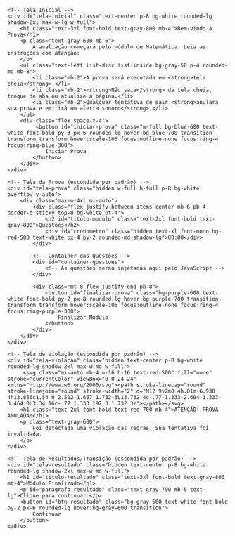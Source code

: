 <!DOCTYPE html>
<html lang="pt-BR">
<head>
    <meta charset="UTF-8">
    <meta name="viewport" content="width=device-width, initial-scale=1.0">
    <title>Plataforma de Prova</title>
    <!-- Tailwind CSS para um design rápido e moderno -->
    <script src="https://cdn.tailwindcss.com"></script>
    <style>
        /* Estilos personalizados para o corpo quando em modo de prova */
        body.prova-ativa {
            -webkit-user-select: none; /* Safari */
            -ms-user-select: none; /* IE 10+ */
            user-select: none; /* Padrão */
        }
    </style>
</head>
<body class="bg-gray-100 flex items-center justify-center h-screen font-sans">

    <!-- Tela Inicial -->
    <div id="tela-inicial" class="text-center p-8 bg-white rounded-lg shadow-2xl max-w-lg w-full">
        <h1 class="text-3xl font-bold text-gray-800 mb-4">Bem-vindo à Prova</h1>
        <p class="text-gray-600 mb-6">
            A avaliação começará pelo módulo de Matemática. Leia as instruções com atenção:
        </p>
        <ul class="text-left list-disc list-inside bg-gray-50 p-4 rounded-md mb-8">
            <li class="mb-2">A prova será executada em <strong>tela cheia</strong>.</li>
            <li class="mb-2"><strong>Não saia</strong> da tela cheia, troque de aba ou atualize a página.</li>
            <li class="mb-2">Qualquer tentativa de sair <strong>anulará sua prova e emitirá um alerta sonoro</strong>.</li>
        </ul>
        <div class="flex space-x-4">
             <button id="iniciar-prova" class="w-full bg-blue-600 text-white font-bold py-3 px-6 rounded-lg hover:bg-blue-700 transition-transform transform hover:scale-105 focus:outline-none focus:ring-4 focus:ring-blue-300">
                Iniciar Prova
            </button>
        </div>
    </div>

    <!-- Tela da Prova (escondida por padrão) -->
    <div id="tela-prova" class="hidden w-full h-full p-8 bg-white overflow-y-auto">
        <div class="max-w-4xl mx-auto">
            <div class="flex justify-between items-center mb-6 pb-4 border-b sticky top-0 bg-white pt-4">
                <h2 id="titulo-modulo" class="text-2xl font-bold text-gray-800">Questões</h2>
                <div id="cronometro" class="hidden text-xl font-mono bg-red-500 text-white px-4 py-2 rounded-md shadow-lg">00:00</div>
            </div>

            <!-- Container das Questões -->
            <div id="container-questoes">
                <!-- As questões serão injetadas aqui pelo JavaScript -->
            </div>
            
            <div class="mt-8 flex justify-end pb-8">
                <button id="finalizar-prova" class="bg-purple-600 text-white font-bold py-2 px-8 rounded-lg hover:bg-purple-700 transition-transform transform hover:scale-105 focus:outline-none focus:ring-4 focus:ring-purple-300">
                    Finalizar Módulo
                </button>
            </div>
        </div>
    </div>
    
    <!-- Tela de Violação (escondida por padrão) -->
    <div id="tela-violacao" class="hidden text-center p-8 bg-white rounded-lg shadow-2xl max-w-md w-full">
         <svg class="mx-auto mb-4 w-16 h-16 text-red-500" fill="none" stroke="currentColor" viewBox="0 0 24 24" xmlns="http://www.w3.org/2000/svg"><path stroke-linecap="round" stroke-linejoin="round" stroke-width="2" d="M12 9v2m0 4h.01m-6.938 4h13.856c1.54 0 2.502-1.667 1.732-3L13.732 4c-.77-1.333-2.694-1.333-3.464 0L3.34 16c-.77 1.333.192 3 1.732 3z"></path></svg>
        <h1 class="text-2xl font-bold text-red-700 mb-4">ATENÇÃO! PROVA ANULADA!</h1>
        <p class="text-gray-600">
            Foi detectada uma violação das regras. Sua tentativa foi invalidada.
        </p>
    </div>

    <!-- Tela de Resultados/Transição (escondida por padrão) -->
    <div id="tela-resultado" class="hidden text-center p-8 bg-white rounded-lg shadow-2xl max-w-md w-full">
        <h1 id="titulo-resultado" class="text-3xl font-bold text-gray-800 mb-4">Módulo Finalizado</h1>
        <p id="paragrafo-resultado" class="text-gray-700 mb-6 text-lg">Clique para continuar.</p>
        <button id="btn-resultado" class="bg-gray-500 text-white font-bold py-2 px-6 rounded-lg hover:bg-gray-600 transition">
            Continuar
        </button>
    </div>


<script>
    // --- ELEMENTOS DO DOM ---
    const telaInicial = document.getElementById('tela-inicial');
    const telaProva = document.getElementById('tela-prova');
    const telaViolacao = document.getElementById('tela-violacao');
    const telaResultado = document.getElementById('tela-resultado');
    const btnIniciarProva = document.getElementById('iniciar-prova');
    const btnFinalizar = document.getElementById('finalizar-prova');
    const containerQuestoes = document.getElementById('container-questoes');
    const tituloModuloDisplay = document.getElementById('titulo-modulo');

    // --- BANCO DE QUESTÕES ---
    const questoesMatematica = [
        {
            pergunta: "Observe o gráfico a seguir, que apresenta os dez primeiros Clubes brasileiros no Ranking Mundial de Clubes. De acordo com os dados, é correto afirmar que:",
            imagem: "https://i.ibb.co/TMrbWV7n/imagem1.jpg",
            opcoes: ["São Paulo ocupa a quinta posição no Ranking Mundial de Clubes.", "Considerando que o Brasil só classifica para próxima fase os dois clubes mais bem pontuados, esses clubes são Corinthians e Santos.", "Curitiba está na décima posição com 124 (cento e vinte e quatro) pontos.", "Vasco da Gama está na sétima posição com 166 pontos.", "A soma dos pontos do primeiro e do décimo colocado é 360 pontos."],
            resposta: "Vasco da Gama está na sétima posição com 166 pontos."
        },
        {
            pergunta: "Para esvaziar um reservatório que tinha 4 000 litros de água, João usou ininterruptamente um instrumento de sucção que suga 250 litros de água a cada 5 minutos. Quantos minutos foram necessários para esvaziar completamente esse reservatório?",
            opcoes: ["16", "50", "80", "800", "850"],
            resposta: "80"
        },
        {
            pergunta: "O preço da passagem de ônibus em uma cidade era de R$ 1,80. Esse preço sofreu um aumento de 25%. Qual é o preço dessa passagem após o aumento?",
            opcoes: ["R$ 2,25", "R$ 1,80", "R$ 1,35", "R$ 0,45", "R$ 0,30"],
            resposta: "R$ 2,25"
        },
        {
            pergunta: "Uma empresa automobilística tinha 8 mil veículos estocados para serem vendidos em 2006. Durante o ano, a empresa registrou venda de 85,6% do estoque. Quantos veículos a empresa deixou de vender?",
            opcoes: ["856", "1 152", "6 848", "7 144", "7 915"],
            resposta: "1 152"
        },
        {
            pergunta: "O gráfico mostra a quantidade de livros vendidos em uma livraria durante 4 meses. Qual foi o total de livros vendidos nesses meses?",
            imagem: "https://quickchart.io/chart?c={type:'bar',data:{labels:['Janeiro','Fevereiro','Março','Abril'],datasets:[{label:'Livros Vendidos',data:[120,150,180,210]}]},options:{plugins:{datalabels:{anchor:'end',align:'top',color:'black'}}}}",
            opcoes: ["640", "650", "660", "670"],
            resposta: "660"
        },
        {
            pergunta: "Em uma pesquisa, 25% dos 1.200 alunos de uma escola disseram gostar de química. Quantos alunos foram?",
            opcoes: ["290", "295", "300", "305"],
            resposta: "300"
        },
        {
            pergunta: "Uma loja vendeu 480 produtos em 12 dias. Mantendo o mesmo ritmo, quantos produtos venderá em 20 dias?",
            opcoes: ["780", "790", "800", "810"],
            resposta: "800"
        },
        {
            pergunta: "O gráfico mostra a quantidade de visitantes em um museu durante 3 dias. Qual foi a média de visitantes por dia?",
            imagem: "https://placehold.co/500x300/e2e8f0/334155?text=Gráfico+de+Visitantes%0A%0ADia+1:+200%0ADia+2:+250%0ADia+3:+300",
            opcoes: ["240", "245", "250", "255"],
            resposta: "250"
        },
        {
            pergunta: "O gráfico mostra a produção de uma fábrica em 4 dias. Qual foi a produção total?",
            imagem: "https://quickchart.io/chart?c={type:'bar',data:{labels:['Dia 1','Dia 2','Dia 3','Dia 4'],datasets:[{label:'Peças Produzidas',data:[100,120,140,160]}]},options:{plugins:{datalabels:{anchor:'end',align:'top',color:'black'}}}}",
            opcoes: ["510", "520", "530", "540"],
            resposta: "520"
        },
        {
            pergunta: "Em um jardim, um canteiro tem formato circular e 10 metros de diâmetro. Considere π = 3,14. Qual é a medida aproximada, em metros, do perímetro desse canteiro? (Comprimento = 2.π.r ou Comprimento = π.d)",
            opcoes: ["31,4", "62,8", "100", "314", "628"],
            resposta: "31,4"
        },
        {
            pergunta: "Uma pesquisa sobre a preferência de desportos entre 200 estudantes mostrou o seguinte resultado. Qual a percentagem de alunos que prefere Futebol?",
            imagem: "https://quickchart.io/chart?c={type:'pie',data:{labels:['Futebol (50%)','Vólei (25%)','Basquete (15%)','Outros (10%)'],datasets:[{data:[50,25,15,10]}]},options:{plugins:{datalabels:{color:'white',formatter:(val,ctx)=>ctx.chart.data.labels[ctx.dataIndex].split('(')[0]}}}}",
            opcoes: ["25%", "40%", "50%", "60%"],
            resposta: "50%"
        },
        {
            pergunta: "O gráfico de pizza representa o orçamento mensal de uma família. Qual categoria representa a maior despesa?",
            imagem: "https://quickchart.io/chart?c={type:'pie',data:{labels:['Moradia (35%)','Alimentação (30%)','Transporte (20%)','Lazer (15%)'],datasets:[{data:[35,30,20,15]}]},options:{plugins:{datalabels:{color:'white',formatter:(val,ctx)=>ctx.chart.data.labels[ctx.dataIndex].split('(')[0]}}}}",
            opcoes: ["Lazer", "Transporte", "Alimentação", "Moradia"],
            resposta: "Moradia"
        },
        {
            pergunta: "Numa eleição escolar com 800 votantes, o resultado foi o apresentado no gráfico. Quantos votos recebeu o Candidato B?",
            imagem: "https://quickchart.io/chart?c={type:'pie',data:{labels:['Candidato A (45%)','Candidato B (30%)','Candidato C (25%)'],datasets:[{data:[45,30,25]}]},options:{plugins:{datalabels:{color:'white',formatter:(val,ctx)=>ctx.chart.data.labels[ctx.dataIndex].split('(')[0]}}}}",
            opcoes: ["200 votos", "240 votos", "300 votos", "360 votos"],
            resposta: "240 votos"
        },
        {
            pergunta: "A preferência musical de um grupo de pessoas está no gráfico. Qual a soma das percentagens dos que preferem Rock e Pop?",
            imagem: "https://quickchart.io/chart?c={type:'pie',data:{labels:['Rock (35%)','Pop (40%)','Sertanejo (15%)','Outros (10%)'],datasets:[{data:[35,40,15,10]}]},options:{plugins:{datalabels:{color:'white',formatter:(val,ctx)=>ctx.chart.data.labels[ctx.dataIndex].split('(')[0]}}}}",
            opcoes: ["50%", "65%", "75%", "85%"],
            resposta: "75%"
        }
    ];
    const questoesPortugues = [
        {
            pergunta: "O meme gera humor pela reação do personagem, que se mostra",
            imagem: "https://i.imgur.com/94PbeQT.png",
            opcoes: ["chateado com a cobrança do frete.", "confuso com a promoção apresentada.", "satisfeito com a ilusão do desconto no frete.", "furioso com o aumento no preço do produto.", "indiferente com os dois valores apresentados."],
            resposta: "satisfeito com a ilusão do desconto no frete."
        },
        {
            pergunta: "Nesse meme, por meio da associação do texto verbal e do texto visual, infere-se que a palavra “atrai” transmite a ideia de",
            imagem: "https://i.imgur.com/Xdr1PWA.png",
            opcoes: ["receber valores sem esforço.", "provocar bons acontecimentos.", "atingir um estado de bom humor.", "fascinar as pessoas pela beleza.", "alcançar conquistas profissionais."],
            resposta: "provocar bons acontecimentos."
        },
        {
            pergunta: "A ideia principal desse texto é o(a)",
            imagem: "https://i.imgur.com/AR6P47b.png",
            opcoes: ["facilidade de acesso à informação.", "avanço dos meios de comunicação.", "importância da família para os jovens.", "medo da solidão entre os mais velhos.", "crítica aos hábitos atuais das pessoas."],
            resposta: "crítica aos hábitos atuais das pessoas."
        },
        {
            pergunta: "No texto desse meme, a palavra “lá” se refere",
            imagem: "https://i.imgur.com/LezZ0Iq.png",
            opcoes: ["ao celular.", "às redes sociais.", "à agência bancária.", "ao aplicativo do banco.", "à conversa com um amigo."],
            resposta: "ao aplicativo do banco."
        },
        {
            pergunta: "Esses comentários foram postados em uma rede social a respeito de um texto sobre o uso de tablets por crianças. Quanto ao posicionamento dos usuários, infere-se que eles",
            imagem: "https://i.imgur.com/xAzuIP6.png",
            opcoes: ["discordam do autor e o ofendem.", "concordam em partes com o texto.", "estão de acordo com o conteúdo lido.", "empregam termos agressivos na fala.", "recorrem ao argumento de autoridade."],
            resposta: "estão de acordo com o conteúdo lido."
        },
        {
            pergunta: "Biólogo descobre espécie de inseto – e coloca nome da esposa nela. [...] A principal ideia apresentada nesse texto é o(a)",
            texto: "Uma nova espécie de mariposa foi descoberta por um entomólogo (especialista em insetos) que vive na Áustria. E ele não precisou sequer ir visitar uma floresta para fazer isso. Afinal, a nova espécie, que ganhou o nome científico de Carcina ingridmariae, em homenagem à esposa do cientista, Ingrid Maria, estava guardada no Museu Estatal del Tirol, onde o especialista trabalha. Mas, durante décadas, foi confundida com outra espécie.",
            opcoes: ["lugar onde ocorreu a descoberta.", "histórico profissional do entomólogo.", "descoberta de uma espécie de inseto.", "homenagem à esposa feita pelo cientista.", "artigo científico publicado pelo especialista."],
            resposta: "descoberta de uma espécie de inseto."
        },
        {
            pergunta: "Os parênteses em 'foi descoberta por um entomólogo (especialista em insetos) que vive na Áustria' têm como finalidade",
            opcoes: ["revelar um juízo de valor da autora.", "expressar um trecho irônico no texto.", "isolar uma expressão de caráter explicativo.", "indicar a origem da informação apresentada.", "levar o leitor a refletir sobre a ocupação do biólogo."],
            resposta: "isolar uma expressão de caráter explicativo."
        },
        {
            pergunta: "Apesar de tratar do mesmo tema do texto I, identifica-se que o texto II difere na abordagem, pois",
            texto: "TEXTO I: Terra gira mais rápido e dia mais curto do ano acontece nesta terça-feira, 5. Com uma rotação mais rápida, o dia de 5 de agosto de 2025 será 1,25 milissegundo mais curto que o habitual.\n\nTEXTO II: Terra está girando mais rápido! Hoje é o dia mais curto do ano. Se você tem a sensação de que 2025 está passando rápido demais, tem toda razão – embora a diferença 'no relógio' seja praticamente imperceptível.",
            opcoes: ["expõe dados precisos sobre o fato.", "apresenta caráter sensacionalista.", "emprega uma linguagem formal.", "demonstra mais confiabilidade.", "informa conceitos científicos."],
            resposta: "apresenta caráter sensacionalista."
        },
        {
            pergunta: "Nesse podcast, a inteligência artificial é apresentada como uma",
            texto: "Bem-vindos a mais um episódio do Tech em Foco... Hoje vamos falar sobre como a inteligência artificial está transformando setores inteiros... Claro, essa revolução vem acompanhada de desafios... Mas, como em toda grande mudança, a chave está no equilíbrio: usar a tecnologia como aliada, sem perder de vista o fator humano.",
            opcoes: ["ameaça que deve ser evitada a todo custo.", "tecnologia com pouca utilidade no dia a dia.", "solução limitada à área da saúde e medicina.", "invenção voltada para entretenimento e lazer.", "ferramenta que deve ser usada com equilíbrio."],
            resposta: "ferramenta que deve ser usada com equilíbrio."
        },
        {
            pergunta: "No trecho 'Já parou para pensar' (1º parágrafo), o locutor busca",
            opcoes: ["estabelecer um diálogo com o ouvinte.", "conversar com um especialista no tema.", "pedir ao ouvinte que responda suas dúvidas.", "convencer o ouvinte a abandonar a tecnologia.", "fazer uma crítica ao uso da inteligência artificial."],
            resposta: "estabelecer um diálogo com o ouvinte."
        },
        {
            pergunta: "Destaque abaixo a frase que mais expressa os fatos sobre o novo parque:",
            texto: "O novo parque da cidade foi inaugurado neste sábado. Ele ocupa cerca de 20 mil metros quadrados e conta com brinquedos, pistas de caminhada e áreas de lazer. Moradores afirmam que o espaço é o melhor da região e que finalmente a prefeitura fez algo de valor.",
            opcoes: ["O espaço é o melhor da região.", "A prefeitura fez algo de valor.", "Parque inaugurado no sábado, com 20 mil m².", "Moradores estão muito satisfeitos."],
            resposta: "Parque inaugurado no sábado, com 20 mil m²."
        },
        {
            pergunta: "Com base no trecho sobre o novo parque, qual das frases abaixo expressa uma opinião dos moradores?",
            opcoes: ["O parque foi inaugurado no sábado.", "Ele tem 20 mil metros quadrados.", "O espaço é o melhor da região.", "O parque possui pistas de caminhada."],
            resposta: "O espaço é o melhor da região."
        },
        {
            pergunta: "Ao ler o trecho, qual informação podemos inferir (deduzir) sobre o estado de João?",
            texto: "João chegou em casa, jogou a mochila no chão e foi direto para a geladeira. Ele não disse 'Oi' para ninguém e a mãe dele apenas suspirou, balançando a cabeça.",
            opcoes: ["João é um estudante dedicado.", "João está com muita fome.", "João chegou em casa cansado ou irritado.", "A geladeira está vazia."],
            resposta: "João chegou em casa cansado ou irritado."
        },
        {
            pergunta: "O termo 'membranas', presente no texto, se refere às",
            texto: "A queda do Império Romano não aconteceu da noite para o dia... As membranas do Império, mais do que se romper bruscamente foram se permeabilizando. Na Península Ibérica, o período que se estendeu dos anos 400 até os anos 700 de nossa era foi uma fase de transição entre o domínio coeso e centralizado de Roma...",
            opcoes: ["tradições culturais romanas.", "fronteiras do Império Romano.", "defesas militares dos romanos.", "relações diplomáticas entre romanos e bárbaros.", "influências exercidas por Roma sobre outros povos."],
            resposta: "fronteiras do Império Romano."
        }
    ];

    let questoesAtuais = [];
    let respostasUsuario = {};

    // --- ESTADO DA PROVA ---
    let provaAnulada = false;
    let telaCheiaAtiva = false;
    let moduloAtual = '';

    // --- FUNÇÕES DA PROVA ---

    function carregarQuestoes(numeroInicial = 1) {
        containerQuestoes.innerHTML = '';
        questoesAtuais.forEach((q, index) => {
            const questaoDiv = document.createElement('div');
            questaoDiv.className = 'mb-8 p-6 bg-gray-50 rounded-lg shadow-sm';
            
            const numeroQuestao = numeroInicial + index;
            const perguntaP = document.createElement('p');
            perguntaP.className = 'text-lg font-semibold text-gray-700 mb-4';
            perguntaP.textContent = `${numeroQuestao}. ${q.pergunta}`;
            questaoDiv.appendChild(perguntaP);
            
            if (q.texto) {
                const textoP = document.createElement('p');
                textoP.className = 'text-sm text-gray-600 mb-4 p-3 bg-gray-100 border-l-4 border-gray-300 italic';
                textoP.innerText = q.texto;
                questaoDiv.appendChild(textoP);
            }

            if (q.imagem) {
                const img = document.createElement('img');
                img.src = q.imagem;
                img.alt = `Imagem para a questão ${numeroQuestao}`;
                img.className = 'my-4 rounded-lg max-w-sm mx-auto shadow-md';
                questaoDiv.appendChild(img);
            }
            
            const opcoesDiv = document.createElement('div');
            opcoesDiv.className = 'space-y-3';
            
            q.opcoes.forEach((opcao, opcaoIndex) => {
                const label = document.createElement('label');
                label.className = 'flex items-center p-3 bg-white border rounded-md hover:bg-blue-50 cursor-pointer';
                
                const input = document.createElement('input');
                input.type = 'radio';
                input.name = `questao-${index}`;
                input.value = opcao;
                input.className = 'mr-3 h-4 w-4 text-blue-600 focus:ring-blue-500 border-gray-300';
                input.onchange = () => {
                    respostasUsuario[index] = opcao;
                };

                label.appendChild(input);
                const letra = String.fromCharCode(65 + opcaoIndex); // Gera A, B, C...
                label.appendChild(document.createTextNode(`${letra}) ${opcao}`));
                opcoesDiv.appendChild(label);
            });
            
            questaoDiv.appendChild(opcoesDiv);
            containerQuestoes.appendChild(questaoDiv);
        });
    }

    function iniciarProva(modulo, questoesModulo, numeroInicial) {
        telaProva.scrollTop = 0;
        
        moduloAtual = modulo;
        questoesAtuais = questoesModulo;
        respostasUsuario = {};
        
        tituloModuloDisplay.textContent = `Módulo: ${modulo}`;
        
        telaInicial.classList.add('hidden');
        telaResultado.classList.add('hidden');
        telaProva.classList.remove('hidden');
        document.body.classList.add('prova-ativa');
        
        entrarTelaCheia();
        carregarQuestoes(numeroInicial);
    }
    
    function finalizarProva() {
        if (provaAnulada) return;
        
        telaProva.classList.add('hidden');
        telaResultado.classList.remove('hidden');
        
        const tituloResultado = document.getElementById('titulo-resultado');
        const pResultado = document.getElementById('paragrafo-resultado');
        const btnResultado = document.getElementById('btn-resultado');

        if (moduloAtual === 'Matemática') {
            tituloResultado.textContent = 'Módulo de Matemática Finalizado';
            pResultado.textContent = 'Clique abaixo para continuar para a prova de Português.';
            btnResultado.textContent = 'Continuar para Português';
            
            const novoBtn = btnResultado.cloneNode(true);
            btnResultado.parentNode.replaceChild(novoBtn, btnResultado);

            novoBtn.addEventListener('click', () => {
                iniciarProva('Português', questoesPortugues, 15);
            });
        } else if (moduloAtual === 'Português') {
            document.body.classList.remove('prova-ativa');
            sairTelaCheia();
            tituloResultado.textContent = 'Prova Concluída';
            pResultado.textContent = 'Você completou a avaliação. Entregue sua folha de respostas.';
            btnResultado.textContent = 'Voltar ao Início';
            
            const novoBtn = btnResultado.cloneNode(true);
            btnResultado.parentNode.replaceChild(novoBtn, btnResultado);
            novoBtn.addEventListener('click', () => {
                window.location.reload();
            });
        }
    }

    // --- FUNÇÕES DE SEGURANÇA ---

    function tocarAlertaSonoro() {
        try {
            const audioCtx = new (window.AudioContext || window.webkitAudioContext)();
            const oscillator = audioCtx.createOscillator();
            const gainNode = audioCtx.createGain();
            
            oscillator.connect(gainNode);
            gainNode.connect(audioCtx.destination);
            
            oscillator.type = 'square';
            oscillator.frequency.setValueAtTime(1200, audioCtx.currentTime); // Tom agudo
            gainNode.gain.setValueAtTime(1, audioCtx.currentTime); // Volume máximo
            
            oscillator.start();
            setTimeout(() => {
                oscillator.stop();
            }, 1500); // Toca por 1.5 segundos
        } catch(e) {
            console.error("Não foi possível tocar o som de alerta.", e);
        }
    }
    
    function entrarTelaCheia() {
        const elem = document.documentElement;
        if (elem.requestFullscreen) {
            elem.requestFullscreen()
                .then(() => { telaCheiaAtiva = true; })
                .catch(err => {
                    telaCheiaAtiva = false;
                    console.error(`Erro ao entrar em tela cheia: ${err.message}. A prova continuará.`);
                });
        }
    }
    
    function sairTelaCheia() {
        if (document.fullscreenElement && document.exitFullscreen) {
            document.exitFullscreen();
        }
    }
    
    function anularProva() {
        if (provaAnulada) return;
        provaAnulada = true;
        
        tocarAlertaSonoro();
        
        telaInicial.classList.add('hidden');
        telaProva.classList.add('hidden');
        telaResultado.classList.add('hidden');
        telaViolacao.classList.remove('hidden');
        document.body.classList.remove('prova-ativa');
        
        sairTelaCheia();
    }
    
    // Listener para ALT+TAB e mudança de janela
    window.addEventListener('blur', () => {
        if (document.body.classList.contains('prova-ativa')) {
            anularProva();
        }
    });
    
    document.addEventListener('visibilitychange', () => {
        if (document.hidden && document.body.classList.contains('prova-ativa')) {
            anularProva();
        }
    });

    document.addEventListener('fullscreenchange', () => {
        if (!document.fullscreenElement && document.body.classList.contains('prova-ativa') && telaCheiaAtiva) {
            anularProva();
        }
    });

    document.addEventListener('contextmenu', event => {
        if(document.body.classList.contains('prova-ativa')) {
            event.preventDefault();
        }
    });

    document.addEventListener('copy', event => {
        if(document.body.classList.contains('prova-ativa')) {
            event.preventDefault();
        }
    });
    
    window.addEventListener('beforeunload', (event) => {
        if (document.body.classList.contains('prova-ativa')) {
            anularProva();
            event.preventDefault(); 
            event.returnValue = '';
        }
    });

    // --- EVENT LISTENERS ---
    btnIniciarProva.addEventListener('click', () => iniciarProva('Matemática', questoesMatematica, 1));
    btnFinalizar.addEventListener('click', finalizarProva);

</script>

</body>
</html>

